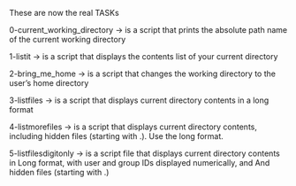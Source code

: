 These are now the real TASKs

0-current_working_directory -> is a script that prints the absolute path name of the current working directory

1-listit -> is a script that displays the contents list of your current directory

2-bring_me_home -> is a script that changes the working directory to the user’s home directory

3-listfiles -> is a script that displays current directory contents in a long format

4-listmorefiles -> is a script that displays current directory contents, including hidden files (starting with .). Use the long format.

5-listfilesdigitonly -> is a script file that displays current directory contents in
Long format, with user and group IDs displayed numerically, and And hidden files (starting with .)

